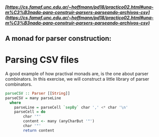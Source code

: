 ##### [https://cs.famaf.unc.edu.ar/~hoffmann/pd18/practico02.html#una-m%C3%B3nada-para-construir-parsers-parseando-archivos-csv](https://cs.famaf.unc.edu.ar/~hoffmann/pd18/practico02.html#una-m%C3%B3nada-para-construir-parsers-parseando-archivos-csv)

## A monad for parser construction: 
# Parsing CSV files

A good example of how practival monads are, is the one about parser combinators.
In this exercise, we will construct a little library of parser combinators.
```haskell
parseCSV :: Parser [[String]]
parseCSV = many parseLine
  where
    parseLine = parseCell `sepBy` char ',' <* char '\n'
    parseCell = do
        char '"'
        content <- many (anyCharBut '"')
        char '"'
        return content
```
